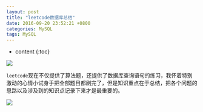 ```yaml
---
layout: post
title: "leetcode数据库总结"
date: 2016-09-20 23:52:21 +0800
categories: MySQL
tags: MySQL
---
```

* content
{:toc}


![](http://i.imgur.com/I2Mk7KV.jpg)










`leetcode`现在不仅提供了算法题，还提供了数据库查询语句的练习，我怀着特别激动的心情小试身手把全部题目都刷完了，但是知识重点在于总结，把各个问题的思路以及涉及到的知识点记录下来才是最重要的。

![](http://i.imgur.com/40PTINs.jpg)